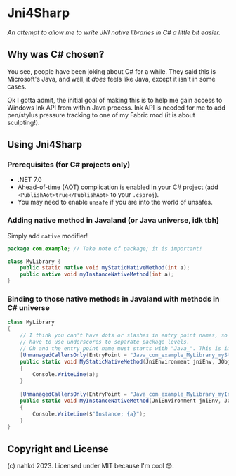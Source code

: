 # Jni4Sharp
_An attempt to allow me to write JNI native libraries in C# a little bit easier._

## Why was C# chosen?
You see, people have been joking about C# for a while. They said this is Microsoft's Java, and well, it _does_ feels like Java, except it isn't in some cases.

Ok I gotta admit, the initial goal of making this is to help me gain access to Windows Ink API from within Java process. Ink API is needed for me to add pen/stylus pressure tracking to one of my Fabric mod (it is about sculpting!).

## Using Jni4Sharp
### Prerequisites (for C# projects only)
- .NET 7.0
- Ahead-of-time (AOT) complication is enabled in your C# project (add `<PublishAot>true</PublishAot>` to your `.csproj`).
- You may need to enable `unsafe` if you are into the world of unsafes.

### Adding native method in Javaland (or Java universe, idk tbh)
Simply add `native` modifier!

```java
package com.example; // Take note of package; it is important!

class MyLibrary {
    public static native void myStaticNativeMethod(int a);
    public native void myInstanceNativeMethod(int a);
}
```

### Binding to those native methods in Javaland with methods in C# universe
```csharp
class MyLibrary
{
    // I think you can't have dots or slashes in entry point names, so you'll
    // have to use underscores to separate package levels.
    // Oh and the entry point name must starts with "Java_". This is important!!!
    [UnmanagedCallersOnly(EntryPoint = "Java_com_example_MyLibrary_myStaticNativeMethod")]
    public static void MyStaticNativeMethod(JniEnvironment jniEnv, JObject clazz, int a)
    {
        Console.WriteLine(a);
    }
    
    [UnmanagedCallersOnly(EntryPoint = "Java_com_example_MyLibrary_myInstanceNativeMethod")]
    public static void MyInstanceNativeMethod(JniEnvironment jniEnv, JObject thiz, int a)
    {
        Console.WriteLine($"Instance; {a}");
    }
}
```

## Copyright and License
(c) nahkd 2023. Licensed under MIT because I'm cool :sunglasses:.